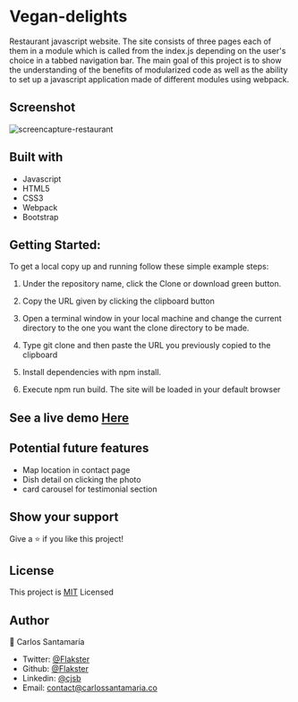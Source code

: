 # Vegan-delights
Restaurant javascript website. The site consists of three pages each of them in a module which is called from the index.js depending on the user's choice in a tabbed navigation bar. The main goal of this project is to show the understanding of the benefits of modularized code as well as the ability to set up a javascript application made of different modules using webpack.

## Screenshot
![screencapture-restaurant](https://user-images.githubusercontent.com/53324035/89051233-8b201480-d319-11ea-8dd9-34f55c6c2d6c.png)
 
## Built with

  * Javascript
  * HTML5
  * CSS3
  * Webpack
  * Bootstrap
  
## Getting Started:

To get a local copy up and running follow these simple example steps:

1. Under the repository name, click the Clone or download green button.

2. Copy the URL given by clicking the clipboard button

3. Open a terminal window in your local machine and change the current directory to the one you
   want the clone directory to be made.

4. Type  git clone and then paste the URL you previously copied to the clipboard

5. Install dependencies with npm install.

6. Execute npm run build. The site will be loaded in your default browser

## See a live demo [Here](https://optimistic-galileo-9c3d72.netlify.app/)

## Potential future features

 - Map location in contact page
 - Dish detail on clicking the photo
 - card carousel for testimonial section

## Show your support
Give a ⭐️ if you like this project!
 
## License
This project is [MIT](https://github.com/Flakster/Vegan-delights/blob/master/LICENSE) Licensed

## Author

👤 Carlos Santamaría

* Twitter: [@Flakster](https://twitter.com/Flakster )
* Github: [@Flakster](https://github.com/Flakster)
* Linkedin: [@cjsb](https://www.linkedin.com/in/cjsb)
* Email: contact@carlossantamaria.co
